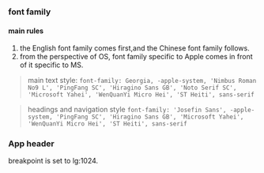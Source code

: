 ### font family

#### main rules

1. the English font family comes first,and the Chinese font family follows.
2. from the perspective of OS, font family specific to Apple comes in front of it specific to MS.

> main text style:
> `font-family: Georgia, -apple-system, 'Nimbus Roman No9 L', 'PingFang SC', 'Hiragino Sans GB', 'Noto Serif SC', 'Microsoft Yahei', 'WenQuanYi Micro Hei', 'ST Heiti', sans-serif`

> headings and navigation style
> `font-family: 'Josefin Sans', -apple-system, 'PingFang SC', 'Hiragino Sans GB', 'Microsoft Yahei', 'WenQuanYi Micro Hei', 'ST Heiti', sans-serif`

### App header

breakpoint is set to lg:1024.
